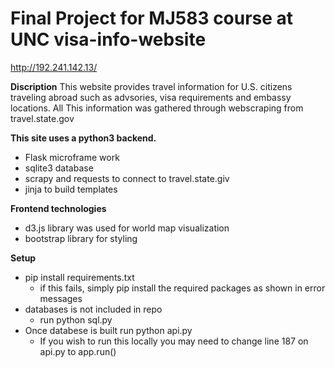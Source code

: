 # Final Project for MJ583 course at UNC visa-info-website

http://192.241.142.13/

**Discription**
This website provides travel information for U.S. citizens traveling abroad such as advsories, visa requirements and embassy locations. All This information was gathered through webscraping from travel.state.gov

**This site uses a python3 backend.**
* Flask microframe work
* sqlite3 database
* scrapy and requests to connect to travel.state.giv
* jinja to build templates

**Frontend technologies**
* d3.js library was used for world map visualization
* bootstrap library for styling

**Setup**
* pip install requirements.txt
  * if this fails, simply pip install the required packages as shown in error messages
* databases is not included in repo
  * run python sql.py
* Once databese is built run python api.py
  * If you wish to run this locally you may need to change line 187 on api.py to app.run()
